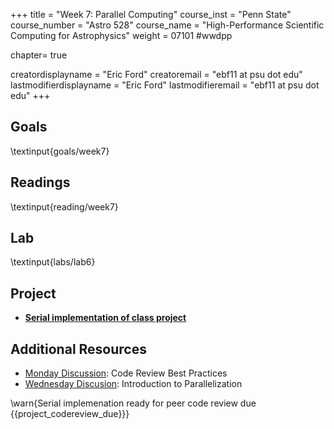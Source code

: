 +++
title = "Week 7: Parallel Computing"
course_inst = "Penn State"
course_number = "Astro 528"
course_name = "High-Performance Scientific Computing for Astrophysics"
weight = 07101  #wwdpp

chapter= true

creatordisplayname = "Eric Ford"
creatoremail = "ebf11 at psu dot edu"
lastmodifierdisplayname = "Eric Ford"
lastmodifieremail = "ebf11 at psu dot edu"
+++

## Goals
\textinput{goals/week7}

## Readings
\textinput{reading/week7}

## Lab
\textinput{labs/lab6}

## Project
- **[Serial implementation of class project](/project/#serial_version_of_code_due_project_serial_due)**

## Additional Resources
- [Monday Discussion](https://psuastro528.github.io/Notes-Fall2023/week7/week7_codereview.html):  Code Review Best Practices
- [Wednesday Discusion](https://psuastro528.github.io/Notes-Fall2023/week7/week7_parallel.html):  Introduction to Parallelization

\warn{Serial implemenation ready for peer code review due {{project_codereview_due}}}
